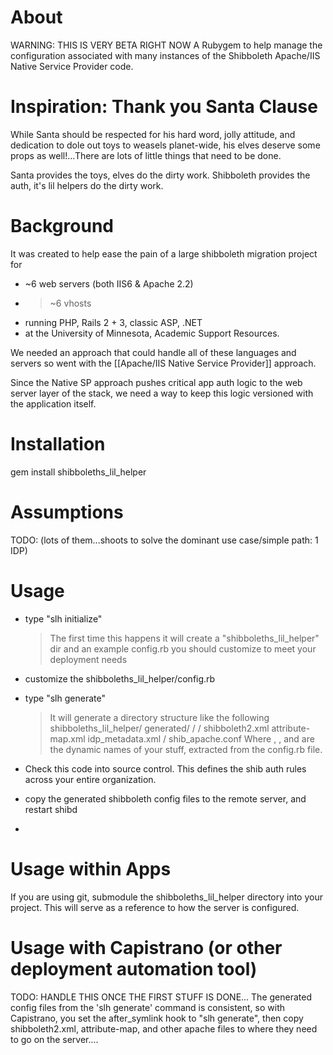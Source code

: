About
=====
WARNING: THIS IS VERY BETA RIGHT NOW
A Rubygem to help manage the configuration associated with many instances of the Shibboleth Apache/IIS Native Service Provider code.

Inspiration: Thank you Santa Clause
===================================

While Santa should be respected for his hard word, jolly attitude, and
dedication to dole out toys to weasels planet-wide, his elves deserve some
props as well!...There are lots of little things that need to be done.

  Santa provides the toys, elves do the dirty work.
  Shibboleth provides the auth, it's lil helpers do the dirty work.

Background
==========
It was created to help ease the pain of a large shibboleth migration project for 
* ~6 web servers (both IIS6 & Apache 2.2)
* >~6 vhosts
* running PHP, Rails 2 + 3, classic ASP, .NET 
* at the University of Minnesota, Academic Support Resources.

We needed an approach that could handle all of these languages and servers
so went with the [[Apache/IIS Native Service Provider]] approach.

Since the Native SP approach pushes critical app auth logic to the web
server layer of the stack, we need a way to keep this logic versioned with the application itself.

Installation
============
gem install shibboleths_lil_helper

Assumptions
===========
TODO: (lots of them...shoots to solve the dominant use case/simple path: 1 IDP)

Usage
=====
* type "slh initialize"
  > The first time this happens it will create a
  > "shibboleths_lil_helper" dir and an example config.rb you should
  > customize to meet your deployment needs
* customize the shibboleths_lil_helper/config.rb
* type "slh generate"
  > It will generate a directory structure like the following
  shibboleths_lil_helper/
    generated/
      <strategy>/
        <host>/
          shibboleth2.xml
          attribute-map.xml
          idp_metadata.xml
          <site>/
            shib_apache.conf
  > Where <strategy>, <host>, and <app> are the dynamic names of your
  > stuff, extracted from the config.rb file.

* Check this code into source control.  This defines the shib auth rules
  across your entire organization.
* copy the generated shibboleth config files to the remote server, and
  restart shibd
* 

Usage within Apps
=====================
If you are using git, submodule the shibboleths_lil_helper directory
into your project.  This will serve as a reference to how the server is
configured.

Usage with Capistrano (or other deployment automation tool)
===========================================================
TODO: HANDLE THIS ONCE THE FIRST STUFF IS DONE...
The generated config files from the 'slh generate' command is
consistent, so with Capistrano, you set the after_symlink hook to "slh
generate", then copy shibboleth2.xml, attribute-map, and other apache
files to where they need to go on the server....






